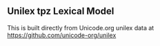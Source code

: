 Unilex tpz Lexical Model
----------------------

This is built directly from Unicode.org unilex data at
https://github.com/unicode-org/unilex
